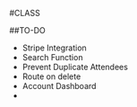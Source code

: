 #CLASS

##TO-DO
* Stripe Integration
* Search Function
* Prevent Duplicate Attendees
* Route on delete
* Account Dashboard
* 